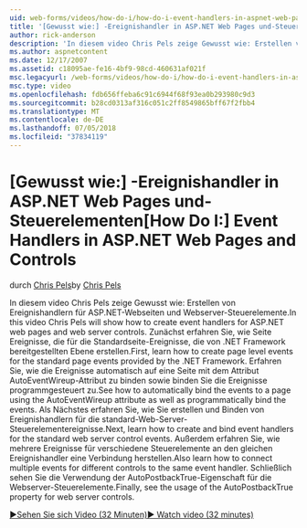 ```yaml
---
uid: web-forms/videos/how-do-i/how-do-i-event-handlers-in-aspnet-web-pages-and-controls
title: '[Gewusst wie:] -Ereignishandler in ASP.NET Web Pages und-Steuerelementen | Microsoft-Dokumentation'
author: rick-anderson
description: 'In diesem video Chris Pels zeige Gewusst wie: Erstellen von Ereignishandlern für ASP.NET-Webseiten und Webserver-Steuerelemente. Zuerst erfahren Sie, wie Sie die Seite Ereignisse auf Serverebene f erstellen...'
ms.author: aspnetcontent
ms.date: 12/17/2007
ms.assetid: c18095ae-fe16-4bf9-98cd-460631af021f
msc.legacyurl: /web-forms/videos/how-do-i/how-do-i-event-handlers-in-aspnet-web-pages-and-controls
msc.type: video
ms.openlocfilehash: fdb656ffeba6c91c6944f68f93ea0b293980c9d3
ms.sourcegitcommit: b28cd0313af316c051c2ff8549865bff67f2fbb4
ms.translationtype: MT
ms.contentlocale: de-DE
ms.lasthandoff: 07/05/2018
ms.locfileid: "37834119"
---
```

<a name="how-do-i-event-handlers-in-aspnet-web-pages-and-controls"></a><span data-ttu-id="a01cf-104">[Gewusst wie:] -Ereignishandler in ASP.NET Web Pages und-Steuerelementen</span><span class="sxs-lookup"><span data-stu-id="a01cf-104">[How Do I:] Event Handlers in ASP.NET Web Pages and Controls</span></span>
====================
<span data-ttu-id="a01cf-105">durch [Chris Pels](https://twitter.com/chrispels)</span><span class="sxs-lookup"><span data-stu-id="a01cf-105">by [Chris Pels](https://twitter.com/chrispels)</span></span>

<span data-ttu-id="a01cf-106">In diesem video Chris Pels zeige Gewusst wie: Erstellen von Ereignishandlern für ASP.NET-Webseiten und Webserver-Steuerelemente.</span><span class="sxs-lookup"><span data-stu-id="a01cf-106">In this video Chris Pels will show how to create event handlers for ASP.NET web pages and web server controls.</span></span> <span data-ttu-id="a01cf-107">Zunächst erfahren Sie, wie Seite Ereignisse, die für die Standardseite-Ereignisse, die von .NET Framework bereitgestellten Ebene erstellen.</span><span class="sxs-lookup"><span data-stu-id="a01cf-107">First, learn how to create page level events for the standard page events provided by the .NET Framework.</span></span> <span data-ttu-id="a01cf-108">Erfahren Sie, wie die Ereignisse automatisch auf eine Seite mit dem Attribut AutoEventWireup-Attribut zu binden sowie binden Sie die Ereignisse programmgesteuert zu.</span><span class="sxs-lookup"><span data-stu-id="a01cf-108">See how to automatically bind the events to a page using the AutoEventWireup attribute as well as programmatically bind the events.</span></span> <span data-ttu-id="a01cf-109">Als Nächstes erfahren Sie, wie Sie erstellen und Binden von Ereignishandlern für die standard-Web-Server-Steuerelementereignisse.</span><span class="sxs-lookup"><span data-stu-id="a01cf-109">Next, learn how to create and bind event handlers for the standard web server control events.</span></span> <span data-ttu-id="a01cf-110">Außerdem erfahren Sie, wie mehrere Ereignisse für verschiedene Steuerelemente an den gleichen Ereignishandler eine Verbindung herstellen.</span><span class="sxs-lookup"><span data-stu-id="a01cf-110">Also learn how to connect multiple events for different controls to the same event handler.</span></span> <span data-ttu-id="a01cf-111">Schließlich sehen Sie die Verwendung der AutoPostbackTrue-Eigenschaft für die Webserver-Steuerelemente.</span><span class="sxs-lookup"><span data-stu-id="a01cf-111">Finally, see the usage of the AutoPostbackTrue property for web server controls.</span></span>

[<span data-ttu-id="a01cf-112">&#9654;Sehen Sie sich Video (32 Minuten)</span><span class="sxs-lookup"><span data-stu-id="a01cf-112">&#9654; Watch video (32 minutes)</span></span>](https://channel9.msdn.com/Blogs/ASP-NET-Site-Videos/how-do-i-event-handlers-in-aspnet-web-pages-and-controls)
